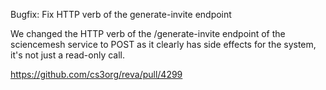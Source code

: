 Bugfix: Fix HTTP verb of the generate-invite endpoint

We changed the HTTP verb of the /generate-invite endpoint of the sciencemesh
service to POST as it clearly has side effects for the system, it's not just a
read-only call.

https://github.com/cs3org/reva/pull/4299
